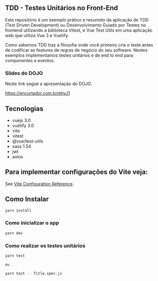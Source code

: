 ## TDD - Testes Unitários no Front-End

Este repositório é um exemplo prático e resumido da aplicação de TDD (Test Driven Development) ou Desenvolvimento Guiado por Testes no frontend utilizando a biblioteca Vitest, e Vue Test Utils em uma aplicação web que utiliza Vue 3 e Vuetify.

Como sabemos TDD traz a filosofia onde você primeiro cria o teste antes de codificar as features de regras de negócio do seu software. Nestes exemplos implementamos testes unitários e de end to end para componentes e eventos.


### Slides do DOJO

Neste link segue a apresentação do DOJO.

https://encurtador.com.br/ehyJ1

## Tecnologias

- vuejs 3.0
- vuetify 3.0
- vite
- vitest
- @vue/test-utils
- sass 1.54
- jwt
- axios


## Para implementar configurações do Vite veja:

See [Vite Configuration Reference](https://vitejs.dev/config/).

## Como Instalar

```sh
yarn install
```

### Como inicializar o app

```sh
yarn dev
```

### Como realizar os testes unitários

```sh
yarn test

ou

yarn test -- Title.spec.js
```



